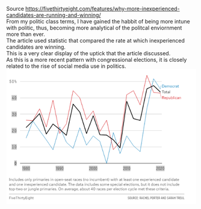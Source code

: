 Source https://fivethirtyeight.com/features/why-more-inexperienced-candidates-are-running-and-winning/<br/>
From my politic class terms, I have gained the habbit of being more intune with politic, thus, becoming more analytical of the politcal enviornment more than ever.<br/>
The article used statistic that compared the rate at which inexperienced candidates are winning. <br/>
This is a very clear display of the uptick that the article discussed. <br/>
As this is a more recent pattern with congressional elections, it is closely related to the rise of social media use in politics. <br/>
<img src="/photos/Political Data.png" alt="data"/>
